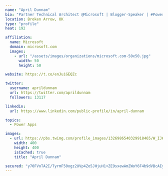 ```yaml
---
name: "April Dunnam"
bio: "Partner Technical Architect @Microsoft | Blogger-Speaker | #PowerApps, #PowerAutomate, #Office365, #SharePoint | #WIT | #Karaoke Queen"
location: Broken Arrow, OK
type: "profile"
heat: 192

affiliation:
  name: Microsoft
  domain: microsoft.com
  images:
    - url: "/assets/images/organizations/microsoft.com-50x50.jpg"
      width: 50
      height: 50

website: https://t.co/enJuiGEQZc

twitter:
  username: aprildunnam
  url: https://twitter.com/aprildunnam
  followers: 13117

linkedin:
  url: https://www.linkedin.com/public-profile/in/april-dunnam

topics:
  - Power Apps

images:
  - url: https://pbs.twimg.com/profile_images/1326986540329918465/W_IJ6Ih2_400x400.jpg
    width: 400
    height: 400
    isCached: true
    title: "April Dunnam"

secured: "y70FVoTA2I/TyrmF50ogz2UVp4Zo5JHjuH1+ZE9sxewAmZWoY6F4b9dVBcAEyYTeZg9HsWy8yYkoyyNxrTgRYzbi8OaF/orloTltyFm6D8x520XBEoQFTkRll9xd5MQ+7iIGCi9/z6GVKiYtVIFLy2wDYlzYzIHN2D8vHckdlV2qIqx+92J1dt81Kr4qesAYcsRIlrhOZ5ebid2fIVfbWfTGfAcojm7qbaWK7pJEpHKvRAXMun1mDgr31a7mm6GNcsRAWKNGcSzaVaeBwOEtLiPWJ5e8xida4E43IbGighRxV7RVs/MdcYTv0oQtMPI+F5VOo0718RFEIJWdQBnndX2fgQA0D3T5kk8MIj1JkH5zpYngxRERbEiCJBa15HPc9KxQDLYeMOOa9Mc6SqUj7qEiW65Wd+4KJRMNDyeC49A=;fOMfSZiogeVKeQeOtwlv1Q=="
---
```



